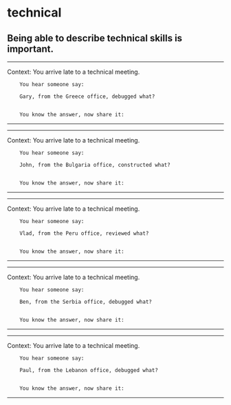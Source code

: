 # technical
## Being able to describe technical skills is important.



---
 Context: You arrive late to a technical meeting. 


        You hear someone say:

        Gary, from the Greece office, debugged what?

 
        You know the answer, now share it: 

---

---
 Context: You arrive late to a technical meeting. 


        You hear someone say:

        John, from the Bulgaria office, constructed what?

 
        You know the answer, now share it: 

---

---
 Context: You arrive late to a technical meeting. 


        You hear someone say:

        Vlad, from the Peru office, reviewed what?

 
        You know the answer, now share it: 

---

---
 Context: You arrive late to a technical meeting. 


        You hear someone say:

        Ben, from the Serbia office, debugged what?

 
        You know the answer, now share it: 

---

---
 Context: You arrive late to a technical meeting. 


        You hear someone say:

        Paul, from the Lebanon office, debugged what?

 
        You know the answer, now share it: 

---